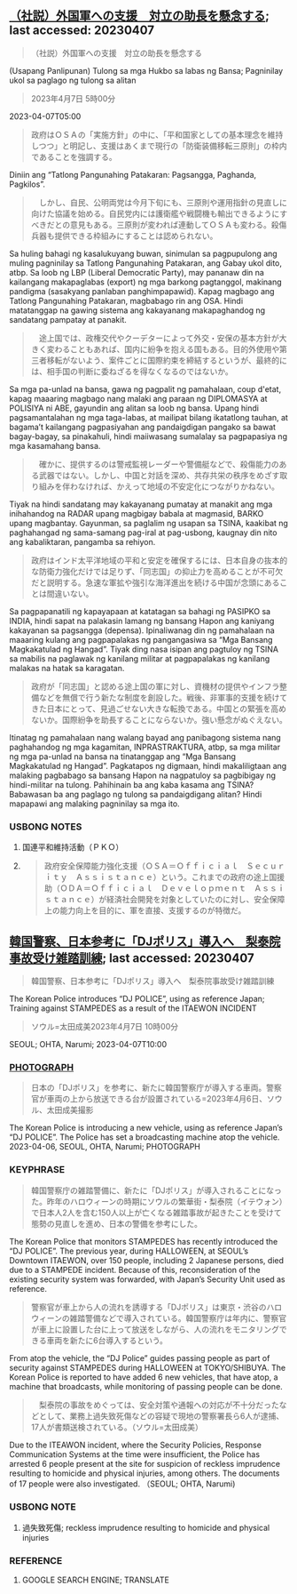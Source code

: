 ## [（社説）外国軍への支援　対立の助長を懸念する](https://www.asahi.com/articles/DA3S15604054.html?iref=comtop_Opinion_03); last accessed: 20230407

>（社説）外国軍への支援　対立の助長を懸念する

(Usapang Panlipunan) Tulong sa mga Hukbo sa labas ng Bansa; Pagninilay ukol sa paglago ng tulong sa alitan

> 2023年4月7日 5時00分

2023-04-07T05:00

> 政府はＯＳＡの「実施方針」の中に、「平和国家としての基本理念を維持しつつ」と明記し、支援はあくまで現行の「防衛装備移転三原則」の枠内であることを強調する。

Diniin ang “Tatlong Pangunahing Patakaran: Pagsangga, Paghanda, Pagkilos”.

>　しかし、自民、公明両党は今月下旬にも、三原則や運用指針の見直しに向けた協議を始める。自民党内には護衛艦や戦闘機も輸出できるようにすべきだとの意見もある。三原則が変われば連動してＯＳＡも変わる。殺傷兵器も提供できる枠組みにすることは認められない。

Sa huling bahagi ng kasalukuyang buwan, sinimulan sa pagpupulong ang muling pagninilay sa Tatlong Pangunahing Patakaran, ang Gabay ukol dito, atbp. Sa loob ng LBP (Liberal Democratic Party), may pananaw din na kailangang makapaglabas (export) ng mga barkong pagtanggol, makinang pandigma (sasakyang panlaban panghimpapawid). Kapag magbago ang Tatlong Pangunahing Patakaran, magbabago rin ang OSA. Hindi matatanggap na gawing sistema ang kakayanang makapaghandog ng sandatang pampatay at panakit.

>　途上国では、政権交代やクーデターによって外交・安保の基本方針が大きく変わることもあれば、国内に紛争を抱える国もある。目的外使用や第三者移転がないよう、案件ごとに国際約束を締結するというが、最終的には、相手国の判断に委ねざるを得なくなるのではないか。

Sa mga pa-unlad na bansa, gawa ng pagpalit ng pamahalaan, coup d'etat, kapag maaaring magbago nang malaki ang paraan ng DIPLOMASYA at POLISIYA ni ABE, gayundin ang alitan sa loob ng bansa. Upang hindi pagsamantalahan ng mga taga-labas, at mailipat bilang ikatatlong tauhan, at bagama’t kailangang pagpasiyahan ang pandaigdigan pangako sa bawat bagay-bagay, sa pinakahuli, hindi maiiwasang sumalalay sa pagpapasiya ng mga kasamahang bansa.

>　確かに、提供するのは警戒監視レーダーや警備艇などで、殺傷能力のある武器ではない。しかし、中国と対話を深め、共存共栄の秩序をめざす取り組みを伴わなければ、かえって地域の不安定化につながりかねない。

Tiyak na hindi sandatang may kakayanang pumatay at manakit ang mga inihahandog na RADAR upang magbigay babala at magmasid, BARKO upang magbantay. Gayunman, sa paglalim ng usapan sa TSINA, kaakibat ng paghahangad ng sama-samang pag-iral at pag-usbong, kaugnay din nito ang kabaliktaran, pangamba sa rehiyon.

> 政府はインド太平洋地域の平和と安定を確保するには、日本自身の抜本的な防衛力強化だけでは足りず、「同志国」の抑止力を高めることが不可欠だと説明する。急速な軍拡や強引な海洋進出を続ける中国が念頭にあることは間違いない。

Sa pagpapanatili ng kapayapaan at katatagan sa bahagi ng PASIPKO sa INDIA, hindi sapat na palakasin lamang ng bansang Hapon ang kaniyang kakayanan sa pagsangga (depensa). Ipinaliwanag din ng pamahalaan na maaaring kulang ang pagpapalakas ng pangangasiwa sa “Mga Bansang Magkakatulad ng Hangad”. Tiyak ding nasa isipan ang pagtuloy ng TSINA sa mabilis na paglawak ng kanilang militar at pagpapalakas ng kanilang malakas na hatak sa karagatan. 

> 政府が「同志国」と認める途上国の軍に対し、資機材の提供やインフラ整備などを無償で行う新たな制度を創設した。戦後、非軍事的支援を続けてきた日本にとって、見過ごせない大きな転換である。中国との緊張を高めないか。国際紛争を助長することにならないか。強い懸念がぬぐえない。

Itinatag ng pamahalaan nang walang bayad ang panibagong sistema nang paghahandog ng mga kagamitan, INPRASTRAKTURA, atbp, sa mga militar ng mga pa-unlad na bansa na tinatanggap ang “Mga Bansang Magkakatulad ng Hangad”. Pagkatapos ng digmaan, hindi makaliligtaan ang malaking pagbabago sa bansang Hapon na nagpatuloy sa pagbibigay ng hindi-militar na tulong. Pahihinain ba ang kaba kasama ang TSINA? Babawasan ba ang paglago ng tulong sa pandaigdigang alitan?  Hindi mapapawi ang malaking pagninilay sa mga ito.

### USBONG NOTES


1. 国連平和維持活動（ＰＫＯ）

2. > 政府安全保障能力強化支援（ＯＳＡ＝Ｏｆｆｉｃｉａｌ　Ｓｅｃｕｒｉｔｙ　Ａｓｓｉｓｔａｎｃｅ）という。これまでの政府の途上国援助（ＯＤＡ＝Ｏｆｆｉｃｉａｌ　Ｄｅｖｅｌｏｐｍｅｎｔ　Ａｓｓｉｓｔａｎｃｅ）が経済社会開発を対象としていたのに対し、安全保障上の能力向上を目的に、軍を直接、支援するのが特徴だ。


## [韓国警察、日本参考に「DJポリス」導入へ　梨泰院事故受け雑踏訓練](https://www.asahi.com/articles/ASR467S7BR46UHBI02K.html?iref=comtop_7_05); last accessed: 20230407

> 韓国警察、日本参考に「DJポリス」導入へ　梨泰院事故受け雑踏訓練

The Korean Police introduces “DJ POLICE”, using as reference Japan; Training against STAMPEDES as a result of the ITAEWON INCIDENT

> ソウル=太田成美2023年4月7日 10時00分

SEOUL; OHTA, Narumi; 2023-04-07T10:00

### [PHOTOGRAPH](https://www.asahi.com/articles/photo/AS20230406006728.html)

> 日本の「DJポリス」を参考に、新たに韓国警察庁が導入する車両。警察官が車両の上から放送できる台が設置されている=2023年4月6日、ソウル、太田成美撮影

The Korean Police is introducing a new vehicle, using as reference Japan’s “DJ POLICE”. The Police has set a broadcasting machine atop the vehicle. 2023-04-06, SEOUL, OHTA, Narumi; PHOTOGRAPH

### KEYPHRASE


> 韓国警察庁の雑踏警備に、新たに「DJポリス」が導入されることになった。昨年のハロウィーンの時期にソウルの繁華街・梨泰院（イテウォン）で日本人2人を含む150人以上が亡くなる雑踏事故が起きたことを受けて態勢の見直しを進め、日本の警備を参考にした。

The Korean Police that monitors STAMPEDES has recently introduced the “DJ POLICE”. The previous year, during HALLOWEEN, at SEOUL’s Downtown ITAEWON, over 150 people, including 2 Japanese persons, died due to a STAMPEDE incident. Because of this, reconsideration of the existing security system was forwarded, with Japan’s Security Unit used as reference.

> 警察官が車上から人の流れを誘導する「DJポリス」は東京・渋谷のハロウィーンの雑踏警備などで導入されている。韓国警察庁は年内に、警察官が車上に設置した台に上って放送をしながら、人の流れをモニタリングできる車両を新たに6台導入するという。

From atop the vehicle, the “DJ Police” guides passing people as part of security against STAMPEDES during HALLOWEEN at TOKYO/SHIBUYA. The Korean Police is reported to have added 6 new vehicles, that have atop, a machine that broadcasts, while monitoring of passing people can be done.

>　梨泰院の事故をめぐっては、安全対策や通報への対応が不十分だったなどとして、業務上過失致死傷などの容疑で現地の警察署長ら6人が逮捕、17人が書類送検されている。（ソウル=太田成美）

Due to the ITEAWON incident, where the Security Policies, Response Communication Systems at the time were insufficient, the Police has arrested 6 people present at the site for suspicion of reckless imprudence resulting to homicide and physical injuries, among others. The documents of 17 people were also investigated. （SEOUL; OHTA, Narumi) 

### USBONG NOTE

1. 過失致死傷; reckless imprudence resulting to homicide and physical injuries

### REFERENCE

1) GOOGLE SEARCH ENGINE; TRANSLATE
